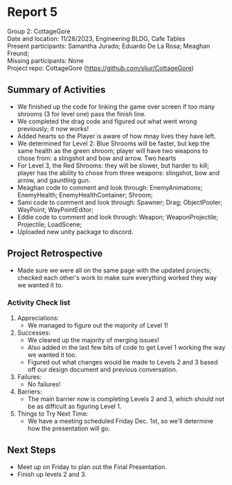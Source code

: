 # Report 5
Group 2: CottageGore<br>
Date and location: 11/28/2023, Engineering BLDG, Cafe Tables<br>
Present participants: Samantha Jurado; Eduardo De La Rosa; Meaghan Freund; <br>
Missing participants: None<br>
Project repo: CottageGore (https://github.com/sljur/CottageGore)<br>

## Summary of Activities
- We finished up the code for linking the game over screen if too many shrooms (3 for level one) pass the finish line.
- We completed the drag code and figured out what went wrong previously; it now works!
- Added hearts so the Player is aware of how mnay lives they have left.
- We determined for Level 2: Blue Shrooms will be faster, but kep the same health as the green shroom;
player will have two weapons to chose from: a slingshot and bow and arrow. Two hearts 
- For Level 3, the Red Shrooms: they will be slower, but harder to kill; player has the ability to chose from three weapons:
slingshot, bow and arrow, and gauntling gun.
- Meaghan code to comment and look through: EnemyAnimations; EnemyHealth; EnemyHealthContainer; Shroom;
- Sami code to comment and look through: Spawner; Drag; ObjectPooler; WayPoint; WayPointEditor;
- Eddie code to comment and look through: Weapon; WeaponProjectile; Projectile; LoadScene;
- Uploaded new unity package to discord.
  
## Project Retrospective
 - Made sure we were all on the same page with the updated projects; checked each other's work to make
  sure everything worked they way we wanted it to.
### Activity Check list
1. Appreciations: 
      - We managed to figure out the majority of Level 1!
2. Successes: 
      - We cleared up the majority of merging issues!
      - Also added in the last few bits of code to get Level 1 working the way we wanted it too.
      - Figured out what changes would be made to Levels 2 and 3 based off our design document and previous conversation.
3. Failures: 
      - No failures!
4. Barriers:
      - The main barrier now is completing Levels 2 and 3, which should not be as difficult as figuring Level 1.
5. Things to Try Next Time:
     - We have a meeting scheduled Friday Dec. 1st, so we'll determine how the presentation will go.

## Next Steps
- Meet up on Friday to plan out the Final Presentation.
- Finish up levels 2 and 3.

